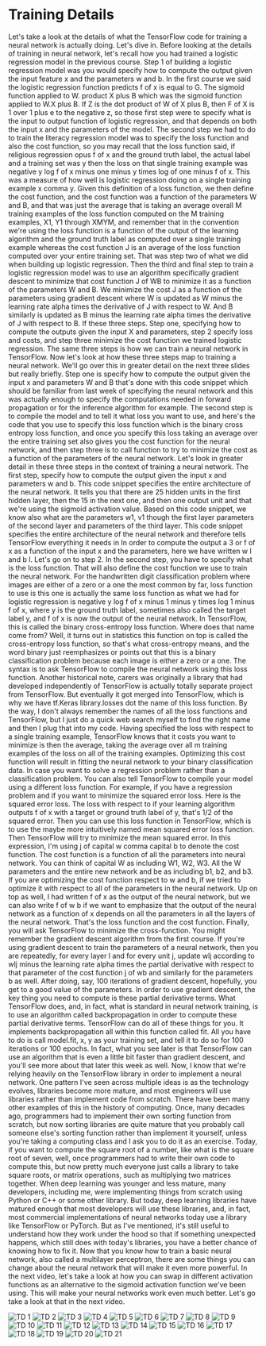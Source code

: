 # Training Details

Let's take a look at the details of what the TensorFlow code for training a neural network is actually doing. Let's dive in. Before looking at the details of training in neural network, let's recall how you had trained a logistic regression model in the previous course. Step 1 of building a logistic regression model was you would specify how to compute the output given the input feature x and the parameters w and b. In the first course we said the logistic regression function predicts f of x is equal to G. The sigmoid function applied to W. product X plus B which was the sigmoid function applied to W.X plus B. If Z is the dot product of W of X plus B, then F of X is 1 over 1 plus e to the negative z, so those first step were to specify what is the input to output function of logistic regression, and that depends on both the input x and the parameters of the model. The second step we had to do to train the literacy regression model was to specify the loss function and also the cost function, so you may recall that the loss function said, if religious regression opus f of x and the ground truth label, the actual label and a training set was y then the loss on that single training example was negative y log f of x minus one minus y times log of one minus f of x. This was a measure of how well is logistic regression doing on a single training example x comma y. Given this definition of a loss function, we then define the cost function, and the cost function was a function of the parameters W and B, and that was just the average that is taking an average overall M training examples of the loss function computed on the M training examples, X1, Y1 through XMYM, and remember that in the convention we're using the loss function is a function of the output of the learning algorithm and the ground truth label as computed over a single training example whereas the cost function J is an average of the loss function computed over your entire training set. That was step two of what we did when building up logistic regression. Then the third and final step to train a logistic regression model was to use an algorithm specifically gradient descent to minimize that cost function J of WB to minimize it as a function of the parameters W and B. We minimize the cost J as a function of the parameters using gradient descent where W is updated as W minus the learning rate alpha times the derivative of J with respect to W. And B similarly is updated as B minus the learning rate alpha times the derivative of J with respect to B. If these three steps. Step one, specifying how to compute the outputs given the input X and parameters, step 2 specify loss and costs, and step three minimize the cost function we trained logistic regression. The same three steps is how we can train a neural network in TensorFlow. Now let's look at how these three steps map to training a neural network. We'll go over this in greater detail on the next three slides but really briefly. Step one is specify how to compute the output given the input x and parameters W and B that's done with this code snippet which should be familiar from last week of specifying the neural network and this was actually enough to specify the computations needed in forward propagation or for the inference algorithm for example. The second step is to compile the model and to tell it what loss you want to use, and here's the code that you use to specify this loss function which is the binary cross entropy loss function, and once you specify this loss taking an average over the entire training set also gives you the cost function for the neural network, and then step three is to call function to try to minimize the cost as a function of the parameters of the neural network. Let's look in greater detail in these three steps in the context of training a neural network. The first step, specify how to compute the output given the input x and parameters w and b. This code snippet specifies the entire architecture of the neural network. It tells you that there are 25 hidden units in the first hidden layer, then the 15 in the next one, and then one output unit and that we're using the sigmoid activation value. Based on this code snippet, we know also what are the parameters w1, v1 though the first layer parameters of the second layer and parameters of the third layer. This code snippet specifies the entire architecture of the neural network and therefore tells TensorFlow everything it needs in In order to compute the output a 3 or f of x as a function of the input x and the parameters, here we have written w l and b l. Let's go on to step 2. In the second step, you have to specify what is the loss function. That will also define the cost function we use to train the neural network. For the handwritten digit classification problem where images are either of a zero or a one the most common by far, loss function to use is this one is actually the same loss function as what we had for logistic regression is negative y log f of x minus 1 minus y times log 1 minus f of x, where y is the ground truth label, sometimes also called the target label y, and f of x is now the output of the neural network. In TensorFlow, this is called the binary cross-entropy loss function. Where does that name come from? Well, it turns out in statistics this function on top is called the cross-entropy loss function, so that's what cross-entropy means, and the word binary just reemphasizes or points out that this is a binary classification problem because each image is either a zero or a one. The syntax is to ask TensorFlow to compile the neural network using this loss function. Another historical note, carers was originally a library that had developed independently of TensorFlow is actually totally separate project from TensorFlow. But eventually it got merged into TensorFlow, which is why we have tf.Keras library.losses dot the name of this loss function. By the way, I don't always remember the names of all the loss functions and TensorFlow, but I just do a quick web search myself to find the right name and then I plug that into my code. Having specified the loss with respect to a single training example, TensorFlow knows that it costs you want to minimize is then the average, taking the average over all m training examples of the loss on all of the training examples. Optimizing this cost function will result in fitting the neural network to your binary classification data. In case you want to solve a regression problem rather than a classification problem. You can also tell TensorFlow to compile your model using a different loss function. For example, if you have a regression problem and if you want to minimize the squared error loss. Here is the squared error loss. The loss with respect to if your learning algorithm outputs f of x with a target or ground truth label of y, that's 1/2 of the squared error. Then you can use this loss function in TensorFlow, which is to use the maybe more intuitively named mean squared error loss function. Then TensorFlow will try to minimize the mean squared error. In this expression, I'm using j of capital w comma capital b to denote the cost function. The cost function is a function of all the parameters into neural network. You can think of capital W as including W1, W2, W3. All the W parameters and the entire new network and be as including b1, b2, and b3. If you are optimizing the cost function respect to w and b, if we tried to optimize it with respect to all of the parameters in the neural network. Up on top as well, I had written f of x as the output of the neural network, but we can also write f of w b if we want to emphasize that the output of the neural network as a function of x depends on all the parameters in all the layers of the neural network. That's the loss function and the cost function. Finally, you will ask TensorFlow to minimize the cross-function. You might remember the gradient descent algorithm from the first course. If you're using gradient descent to train the parameters of a neural network, then you are repeatedly, for every layer l and for every unit j, update wlj according to wlj minus the learning rate alpha times the partial derivative with respect to that parameter of the cost function j of wb and similarly for the parameters b as well. After doing, say, 100 iterations of gradient descent, hopefully, you get to a good value of the parameters. In order to use gradient descent, the key thing you need to compute is these partial derivative terms. What TensorFlow does, and, in fact, what is standard in neural network training, is to use an algorithm called backpropagation in order to compute these partial derivative terms. TensorFlow can do all of these things for you. It implements backpropagation all within this function called fit. All you have to do is call model.fit, x, y as your training set, and tell it to do so for 100 iterations or 100 epochs. In fact, what you see later is that TensorFlow can use an algorithm that is even a little bit faster than gradient descent, and you'll see more about that later this week as well. Now, I know that we're relying heavily on the TensorFlow library in order to implement a neural network. One pattern I've seen across multiple ideas is as the technology evolves, libraries become more mature, and most engineers will use libraries rather than implement code from scratch. There have been many other examples of this in the history of computing. Once, many decades ago, programmers had to implement their own sorting function from scratch, but now sorting libraries are quite mature that you probably call someone else's sorting function rather than implement it yourself, unless you're taking a computing class and I ask you to do it as an exercise. Today, if you want to compute the square root of a number, like what is the square root of seven, well, once programmers had to write their own code to compute this, but now pretty much everyone just calls a library to take square roots, or matrix operations, such as multiplying two matrices together. When deep learning was younger and less mature, many developers, including me, were implementing things from scratch using Python or C++ or some other library. But today, deep learning libraries have matured enough that most developers will use these libraries, and, in fact, most commercial implementations of neural networks today use a library like TensorFlow or PyTorch. But as I've mentioned, it's still useful to understand how they work under the hood so that if something unexpected happens, which still does with today's libraries, you have a better chance of knowing how to fix it. Now that you know how to train a basic neural network, also called a multilayer perceptron, there are some things you can change about the neural network that will make it even more powerful. In the next video, let's take a look at how you can swap in different activation functions as an alternative to the sigmoid activation function we've been using. This will make your neural networks work even much better. Let's go take a look at that in the next video.

![TD 1](./../../Assets/Algorithms/NNT/TD%20(1).png)
![TD 2](./../../Assets/Algorithms/NNT/TD%20(2).png)
![TD 3](./../../Assets/Algorithms/NNT/TD%20(3).png)
![TD 4](./../../Assets/Algorithms/NNT/TD%20(4).png)
![TD 5](./../../Assets/Algorithms/NNT/TD%20(5).png)
![TD 6](./../../Assets/Algorithms/NNT/TD%20(6).png)
![TD 7](./../../Assets/Algorithms/NNT/TD%20(7).png)
![TD 8](./../../Assets/Algorithms/NNT/TD%20(8).png)
![TD 9](./../../Assets/Algorithms/NNT/TD%20(9).png)
![TD 10](./../../Assets/Algorithms/NNT/TD%20(10).png)
![TD 11](./../../Assets/Algorithms/NNT/TD%20(11).png)
![TD 12](./../../Assets/Algorithms/NNT/TD%20(12).png)
![TD 13](./../../Assets/Algorithms/NNT/TD%20(13).png)
![TD 14](./../../Assets/Algorithms/NNT/TD%20(14).png)
![TD 15](./../../Assets/Algorithms/NNT/TD%20(15).png)
![TD 16](./../../Assets/Algorithms/NNT/TD%20(16).png)
![TD 17](./../../Assets/Algorithms/NNT/TD%20(17).png)
![TD 18](./../../Assets/Algorithms/NNT/TD%20(18).png)
![TD 19](./../../Assets/Algorithms/NNT/TD%20(19).png)
![TD 20](./../../Assets/Algorithms/NNT/TD%20(20).png)
![TD 21](./../../Assets/Algorithms/NNT/TD%20(21).png)